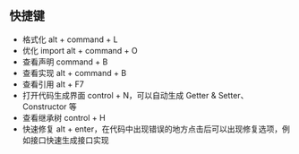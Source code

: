 



## 快捷键

* 格式化 alt + command + L
* 优化 import alt + command + O
* 查看声明 command + B
* 查看实现 alt + command + B
* 查看引用 alt + F7
* 打开代码生成界面 control + N，可以自动生成 Getter & Setter、Constructor 等
* 查看继承树 control + H
* 快速修复 alt + enter，在代码中出现错误的地方点击后可以出现修复选项，例如接口快速生成接口实现